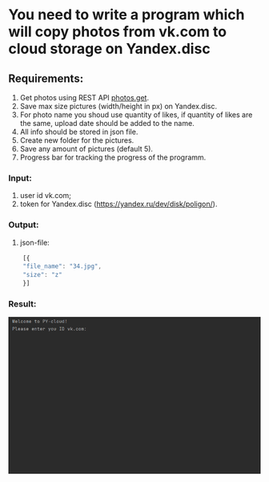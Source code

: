 # You need to write a program which will copy photos from vk.com to cloud storage on Yandex.disc

## Requirements:
1. Get photos using REST API [photos.get](https://vk.com/dev/photos.get).
2. Save max size pictures (width/height in px) on Yandex.disc.
3. For photo name you shoud use quantity of likes, if quantity of likes are the same, upload date should be added to the name.  
4. All info should be stored in json file.
5. Create new folder for the pictures.
6. Save any amount of pictures (default 5).
7. Progress bar for tracking the progress of the programm.

### Input:
1. user id vk.com;
2. token for Yandex.disc (https://yandex.ru/dev/disk/poligon/).

### Output:
1. json-file:
```javascript
    [{
    "file_name": "34.jpg",
    "size": "z"
    }]
```
### Result:
![](result.gif)

